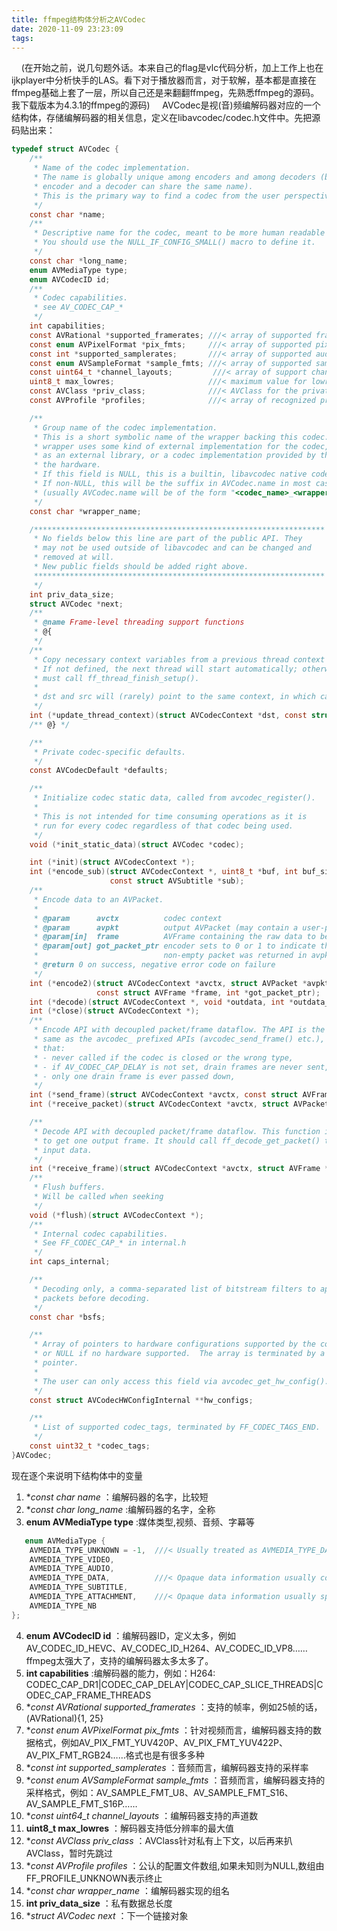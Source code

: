 ```yaml
---
title: ffmpeg结构体分析之AVCodec
date: 2020-11-09 23:23:09
tags:
---
```

&nbsp;&nbsp;&nbsp;&nbsp;(在开始之前，说几句题外话。本来自己的flag是vlc代码分析，加上工作上也在ijkplayer中分析快手的LAS。看下对于播放器而言，对于软解，基本都是直接在ffmpeg基础上套了一层，所以自己还是来翻翻ffmpeg，先熟悉ffmpeg的源码。我下载版本为4.3.1的ffmpeg的源码)
&nbsp;&nbsp;&nbsp;&nbsp;AVCodec是视(音)频编解码器对应的一个结构体，存储编解码器的相关信息，定义在libavcodec/codec.h文件中。先把源码贴出来：
```c
typedef struct AVCodec {
    /**
     * Name of the codec implementation.
     * The name is globally unique among encoders and among decoders (but an
     * encoder and a decoder can share the same name).
     * This is the primary way to find a codec from the user perspective.
     */
    const char *name;
    /**
     * Descriptive name for the codec, meant to be more human readable than name.
     * You should use the NULL_IF_CONFIG_SMALL() macro to define it.
     */
    const char *long_name;
    enum AVMediaType type;
    enum AVCodecID id;
    /**
     * Codec capabilities.
     * see AV_CODEC_CAP_*
     */
    int capabilities;
    const AVRational *supported_framerates; ///< array of supported framerates, or NULL if any, array is terminated by {0,0}
    const enum AVPixelFormat *pix_fmts;     ///< array of supported pixel formats, or NULL if unknown, array is terminated by -1
    const int *supported_samplerates;       ///< array of supported audio samplerates, or NULL if unknown, array is terminated by 0
    const enum AVSampleFormat *sample_fmts; ///< array of supported sample formats, or NULL if unknown, array is terminated by -1
    const uint64_t *channel_layouts;         ///< array of support channel layouts, or NULL if unknown. array is terminated by 0
    uint8_t max_lowres;                     ///< maximum value for lowres supported by the decoder
    const AVClass *priv_class;              ///< AVClass for the private context
    const AVProfile *profiles;              ///< array of recognized profiles, or NULL if unknown, array is terminated by {FF_PROFILE_UNKNOWN}

    /**
     * Group name of the codec implementation.
     * This is a short symbolic name of the wrapper backing this codec. A
     * wrapper uses some kind of external implementation for the codec, such
     * as an external library, or a codec implementation provided by the OS or
     * the hardware.
     * If this field is NULL, this is a builtin, libavcodec native codec.
     * If non-NULL, this will be the suffix in AVCodec.name in most cases
     * (usually AVCodec.name will be of the form "<codec_name>_<wrapper_name>").
     */
    const char *wrapper_name;

    /*****************************************************************
     * No fields below this line are part of the public API. They
     * may not be used outside of libavcodec and can be changed and
     * removed at will.
     * New public fields should be added right above.
     *****************************************************************
     */
    int priv_data_size;
    struct AVCodec *next;
    /**
     * @name Frame-level threading support functions
     * @{
     */
    /**
     * Copy necessary context variables from a previous thread context to the current one.
     * If not defined, the next thread will start automatically; otherwise, the codec
     * must call ff_thread_finish_setup().
     *
     * dst and src will (rarely) point to the same context, in which case memcpy should be skipped.
     */
    int (*update_thread_context)(struct AVCodecContext *dst, const struct AVCodecContext *src);
    /** @} */

    /**
     * Private codec-specific defaults.
     */
    const AVCodecDefault *defaults;

    /**
     * Initialize codec static data, called from avcodec_register().
     *
     * This is not intended for time consuming operations as it is
     * run for every codec regardless of that codec being used.
     */
    void (*init_static_data)(struct AVCodec *codec);

    int (*init)(struct AVCodecContext *);
    int (*encode_sub)(struct AVCodecContext *, uint8_t *buf, int buf_size,
                      const struct AVSubtitle *sub);
    /**
     * Encode data to an AVPacket.
     *
     * @param      avctx          codec context
     * @param      avpkt          output AVPacket (may contain a user-provided buffer)
     * @param[in]  frame          AVFrame containing the raw data to be encoded
     * @param[out] got_packet_ptr encoder sets to 0 or 1 to indicate that a
     *                            non-empty packet was returned in avpkt.
     * @return 0 on success, negative error code on failure
     */
    int (*encode2)(struct AVCodecContext *avctx, struct AVPacket *avpkt,
                   const struct AVFrame *frame, int *got_packet_ptr);
    int (*decode)(struct AVCodecContext *, void *outdata, int *outdata_size, struct AVPacket *avpkt);
    int (*close)(struct AVCodecContext *);
    /**
     * Encode API with decoupled packet/frame dataflow. The API is the
     * same as the avcodec_ prefixed APIs (avcodec_send_frame() etc.), except
     * that:
     * - never called if the codec is closed or the wrong type,
     * - if AV_CODEC_CAP_DELAY is not set, drain frames are never sent,
     * - only one drain frame is ever passed down,
     */
    int (*send_frame)(struct AVCodecContext *avctx, const struct AVFrame *frame);
    int (*receive_packet)(struct AVCodecContext *avctx, struct AVPacket *avpkt);

    /**
     * Decode API with decoupled packet/frame dataflow. This function is called
     * to get one output frame. It should call ff_decode_get_packet() to obtain
     * input data.
     */
    int (*receive_frame)(struct AVCodecContext *avctx, struct AVFrame *frame);
    /**
     * Flush buffers.
     * Will be called when seeking
     */
    void (*flush)(struct AVCodecContext *);
    /**
     * Internal codec capabilities.
     * See FF_CODEC_CAP_* in internal.h
     */
    int caps_internal;

    /**
     * Decoding only, a comma-separated list of bitstream filters to apply to
     * packets before decoding.
     */
    const char *bsfs;

    /**
     * Array of pointers to hardware configurations supported by the codec,
     * or NULL if no hardware supported.  The array is terminated by a NULL
     * pointer.
     *
     * The user can only access this field via avcodec_get_hw_config().
     */
    const struct AVCodecHWConfigInternal **hw_configs;

    /**
     * List of supported codec_tags, terminated by FF_CODEC_TAGS_END.
     */
    const uint32_t *codec_tags;
}AVCodec;
```
现在逐个来说明下结构体中的变量    
1. **const char *name** ：编解码器的名字，比较短    
2. **const char *long_name** :编解码器的名字，全称    
3. **enum AVMediaType type** :媒体类型,视频、音频、字幕等  
```c
   enum AVMediaType {
    AVMEDIA_TYPE_UNKNOWN = -1,  ///< Usually treated as AVMEDIA_TYPE_DATA
    AVMEDIA_TYPE_VIDEO,
    AVMEDIA_TYPE_AUDIO,
    AVMEDIA_TYPE_DATA,          ///< Opaque data information usually continuous
    AVMEDIA_TYPE_SUBTITLE,
    AVMEDIA_TYPE_ATTACHMENT,    ///< Opaque data information usually sparse
    AVMEDIA_TYPE_NB
};
```
4. **enum AVCodecID id** ：编解码器ID，定义太多，例如AV_CODEC_ID_HEVC、AV_CODEC_ID_H264、AV_CODEC_ID_VP8…… ffmpeg太强大了，支持的编解码器太多太多了。
5. **int capabilities** :编解码器的能力，例如：H264: CODEC_CAP_DR1|CODEC_CAP_DELAY|CODEC_CAP_SLICE_THREADS|CODEC_CAP_FRAME_THREADS
6. **const AVRational *supported_framerates** ：支持的帧率，例如25帧的话，(AVRational){1, 25}
7. **const enum AVPixelFormat *pix_fmts** ：针对视频而言，编解码器支持的数据格式，例如AV_PIX_FMT_YUV420P、AV_PIX_FMT_YUV422P、AV_PIX_FMT_RGB24……格式也是有很多多种
8. **const int *supported_samplerates** ：音频而言，编解码器支持的采样率
9. **const enum AVSampleFormat *sample_fmts** ：音频而言，编解码器支持的采样格式，例如：AV_SAMPLE_FMT_U8、AV_SAMPLE_FMT_S16、AV_SAMPLE_FMT_S16P……
10. **const uint64_t *channel_layouts** ：编解码器支持的声道数
11. **uint8_t max_lowres** ：解码器支持低分辨率的最大值
12. **const AVClass *priv_class** ：AVClass针对私有上下文，以后再来扒AVClass，暂时先跳过
13. **const AVProfile *profiles** ：公认的配置文件数组,如果未知则为NULL,数组由FF_PROFILE_UNKNOWN表示终止
14. **const char *wrapper_name** ：编解码器实现的组名
15. **int priv_data_size** ：私有数据总长度
16. **struct AVCodec *next** ：下一个链接对象